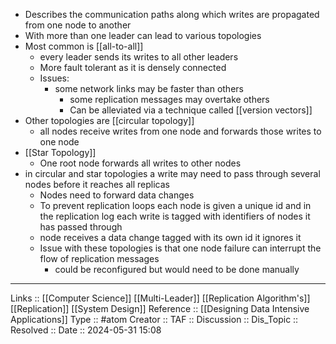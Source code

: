 - Describes the communication paths along which writes are propagated from one node to another
- With more than one leader can lead to various topologies
- Most common is [[all-to-all]]
	- every leader sends its writes to all other leaders
	- More fault tolerant as it is densely connected
	- Issues:
		- some network links may be faster than others
			- some replication messages may overtake others
			- Can be alleviated via a technique called [[version vectors]]
- Other topologies are [[circular topology]]
	- all nodes receive writes from one node and forwards those writes to one node
- [[Star Topology]]
	- One root node forwards all writes to other nodes
- in circular and star topologies a write may need to pass through several nodes before it reaches all replicas
	- Nodes need to forward data changes
	- To prevent replication loops each node is given a unique id and in the replication log each write is tagged with identifiers of nodes it has passed through
	- node receives a data change tagged with its own id it ignores it
	- Issue with these topologies is that one node failure can interrupt the flow of replication messages
		- could be reconfigured but would need to be done manually
---
Links :: [[Computer Science]] [[Multi-Leader]] [[Replication Algorithm's]] [[Replication]] [[System Design]]
Reference :: [[Designing Data Intensive Applications]]
Type :: #atom
Creator ::
TAF ::
Discussion ::
Dis_Topic :: 
Resolved ::
Date :: 2024-05-31 15:08